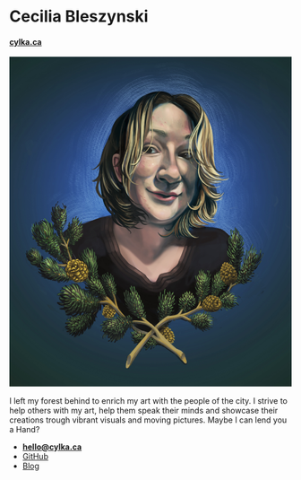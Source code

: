# Cecilia Bleszynski

#### [cylka.ca](http://cylka.ca/)

![](PortraitBlue.jpg)

I left my forest behind to enrich my art with the people of the city. I strive to help others with my art, help them speak their minds and showcase their creations trough vibrant visuals and moving pictures. Maybe I can lend you a Hand?

- **[hello@cylka.ca](mailto:hey@cylka.ca)**
- [GitHub](https://github.com/Victoranox)
- [Blog](http://cbleszynski.tumblr.com/)

